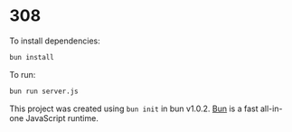 # 308

To install dependencies:

```bash
bun install
```

To run:

```bash
bun run server.js
```

This project was created using `bun init` in bun v1.0.2. [Bun](https://bun.sh) is a fast all-in-one JavaScript runtime.
